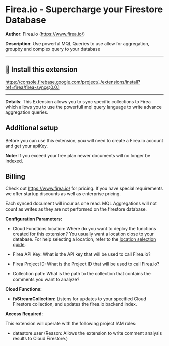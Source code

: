 # Firea.io - Supercharge your Firestore Database
**Author**: Firea.io (https://www.firea.io/)

**Description**: Use powerful MQL Queries to use allow for aggregation, groupby and complex query to your database

---

## 🧩 Install this extension
https://console.firebase.google.com/project/_/extensions/install?ref=firea/firea-sync@0.0.1


---

**Details**: This Extension allows you to sync specific collections to Firea which allows you to use the powerfull mql query language to write advance aggregation queries. 


## Additional setup

Before you can use this extension, you will need to create a Firea.io account and get your apiKey.


**Note:** If you exceed your free plan newer documents will no longer be indexed.

## Billing

Check out https://www.firea.io/ for pricing. If you have special requirements we offer startup discounts as well as enterprise pricing.

Each synced document will incur as one read. 
MQL Aggregations will not count as writes as they are not performed on the firestore database.

**Configuration Parameters:**

- Cloud Functions location: Where do you want to deploy the functions created for this extension? You usually want a location close to your database. For help selecting a location, refer to the [location selection guide](https://firebase.google.com/docs/functions/locations).

- Firea API Key: What is the API key that will be used to call Firea.io?

- Firea Project ID: What is the Project ID that will be used to call Firea.io?

- Collection path: What is the path to the collection that contains the comments you want to analyze?

**Cloud Functions:**

- **fsStreamCollection:** Listens for updates to your specified Cloud Firestore collection, and updates the firea.io backend index.

**Access Required**:

This extension will operate with the following project IAM roles:

- datastore.user (Reason: Allows the extension to write comment analysis results to Cloud Firestore.)

